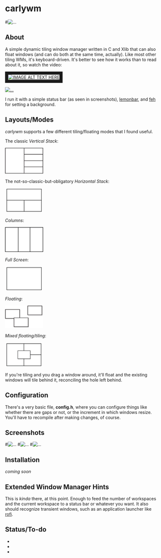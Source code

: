 # carlywm

#![...](https://github.com/patjm1992/carlywm/blob/master/screenshots/wm.jpg)

About
-----

A simple dynamic tiling window manager written in C and Xlib that can also float windows (and can do both at the same time, actually). Like most other tiling WMs, it's keyboard-driven. It's better to see how it works than to read about it, so watch the video:

<a href="http://www.youtube.com/watch?feature=player_embedded&v=ZxCnU6D8TNo
" target="_blank"><img src="http://img.youtube.com/vi/ZxCnU6D8TNo/0.jpg"
alt="IMAGE ALT TEXT HERE" width="240" height="180" border="10" /></a>

[![...](http://share.gifyoutube.com/KzB6Gb.gif)](https://www.youtube.com/watch?v=ek1j272iAmc)

I run it with a simple status bar (as seen in screenshots), [lemonbar](https://github.com/LemonBoy/bar), and [feh](https://github.com/derf/feh) for setting a background.

Layouts/Modes
-----

*carlywm* supports a few different tiling/floating modes that I found useful.

The classic *Vertical Stack*:

<img src="other/masterstack.png" alt="Graphic of the vertical stack layout" width="125">

The not-so-classic-but-obligatory *Horizontal Stack*:

<img src="other/hstack.png" alt="Graphic of the horizontal stack layout" width="125">

*Columns*:

<img src="other/cols.png" alt="Graphic of the columns layout" width="125">

*Full Screen*:

<img src="other/full.png" alt="Graphic of the fullscreen layout" width="125">

*Floating*:

<img src="other/floatingdrop.png" alt="Graphic of the floating mode" width="125">

*Mixed floating/tiling*:

<img src="other/mixed.png" alt="Graphic of the mixed floating/tiling mode thing" width="125">

If you're tiling and you drag a window around, it'll float and the existing windows will tile behind it, reconciling the hole left behind.

Configuration
-------------

There's a very basic file, **config.h**, where you can configure things like whether there are gaps or not, or the increment in which windows resize. You'll have to recompile after making changes, of course.

Screenshots
-----------

#![...](https://github.com/patjm1992/carlywm/blob/master/screenshots/s11.png)
#![...](https://github.com/patjm1992/carlywm/blob/master/screenshots/s8.png)
#![...](https://github.com/patjm1992/carlywm/blob/master/screenshots/s4.png)

Installation
------------

*coming soon*

Extended Window Manager Hints
-----------------------------

This is *kinda* there, at this point. Enough to feed the number of workspaces and the current workspace to a status bar or whatever you want. It also should recognize transient windows, such as an application launcher like [rofi](https://github.com/DaveDavenport/rofi).

Status/To-do
------
+
+
+